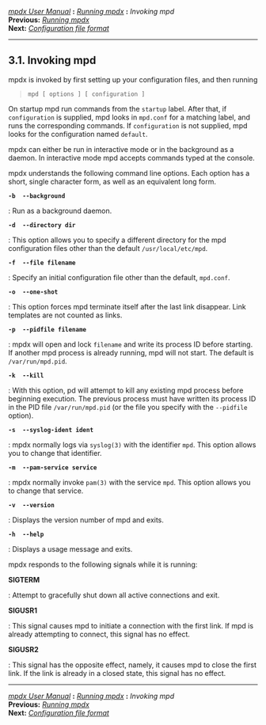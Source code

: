 [*mpdx User Manual*](README.md) **:** [*Running mpdx*](mpd9.md) **:**
*Invoking mpd*\
**Previous:** [*Running mpdx*](mpd9.md)\
**Next:** [*Configuration file format*](mpd11.md)

------------------------------------------------------------------------

## 3.1. Invoking mpd

mpdx is invoked by first setting up your configuration files, and then
running

> ` mpd [ options ] [ configuration ] `

On startup mpd run commands from the `startup` label. After that, if
`configuration` is supplied, mpd looks in `mpd.conf` for a matching
label, and runs the corresponding commands. If `configuration` is not
supplied, mpd looks for the configuration named `default`.

mpdx can either be run in interactive mode or in the background as a
daemon. In interactive mode mpd accepts commands typed at the console.

mpdx understands the following command line options. Each option has a
short, single character form, as well as an equivalent long form.

**`-b  --background`**

:   Run as a background daemon.

**`-d  --directory dir`**

:   This option allows you to specify a different directory for the mpd
    configuration files other than the default `/usr/local/etc/mpd`.

**`-f  --file filename`**

:   Specify an initial configuration file other than the default,
    `mpd.conf`.

**`-o  --one-shot`**

:   This option forces mpd terminate itself after the last link
    disappear. Link templates are not counted as links.

**`-p  --pidfile filename`**

:   mpdx will open and lock `filename` and write its process ID before
    starting. If another mpd process is already running, mpd will not
    start. The default is `/var/run/mpd.pid`.

**`-k  --kill`**

:   With this option, pd will attempt to kill any existing mpd process
    before beginning execution. The previous process must have written
    its process ID in the PID file `/var/run/mpd.pid` (or the file you
    specify with the `--pidfile` option).

**`-s  --syslog-ident ident`**

:   mpdx normally logs via `syslog(3)` with the identifier `mpd`. This
    option allows you to change that identifier.

**`-m  --pam-service service`**

:   mpdx normally invoke `pam(3)` with the service `mpd`. This option
    allows you to change that service.

**`-v  --version`**

:   Displays the version number of mpd and exits.

**`-h  --help`**

:   Displays a usage message and exits.

mpdx responds to the following signals while it is running:

**SIGTERM**

:   Attempt to gracefully shut down all active connections and exit.

**SIGUSR1**

:   This signal causes mpd to initiate a connection with the first link.
    If mpd is already attempting to connect, this signal has no effect.

**SIGUSR2**

:   This signal has the opposite effect, namely, it causes mpd to close
    the first link. If the link is already in a closed state, this
    signal has no effect.

------------------------------------------------------------------------

[*mpdx User Manual*](README.md) **:** [*Running mpdx*](mpd9.md) **:**
*Invoking mpd*\
**Previous:** [*Running mpdx*](mpd9.md)\
**Next:** [*Configuration file format*](mpd11.md)
